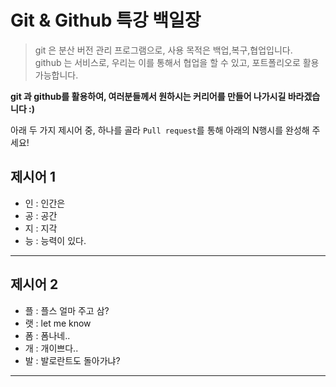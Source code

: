 # Git & Github 특강 백일장

> git 은 분산 버전 관리 프로그램으로, 사용 목적은 백업,복구,협업입니다.   
> github 는 서비스로, 우리는 이를 통해서 협업을 할 수 있고, 포트폴리오로 활용 가능합니다.

**git 과 github를 활용하여, 여러분들께서 원하시는 커리어를 만들어 나가시길 바라겠습니다 :)**

아래 두 가지 제시어 중, 하나를 골라 `Pull request`를 통해 아래의 N행시를 완성해 주세요!

## 제시어 1
- 인 : 인간은
- 공 : 공간
- 지 : 지각
- 능 : 능력이 있다.

---
## 제시어 2
- 플 : 플스 얼마 주고 삼?
- 랫 : let me know
- 폼 : 폼나네..
- 개 : 개이쁘다..
- 발 : 발로란트도 돌아가냐?

---
